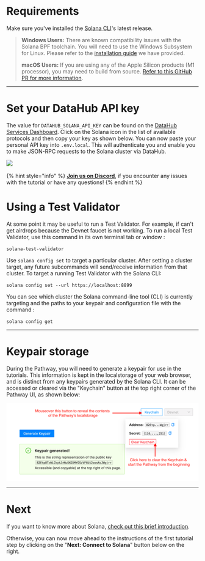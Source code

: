 # Requirements

Make sure you've installed the [Solana CLI](https://docs.solana.com/cli/install-solana-cli-tools)'s latest release.

> **Windows Users:** There are known compatibility issues with the Solana BPF toolchain. You will need to use the Windows Subsystem for Linux. Please refer to the [installation guide](https://docs.figment.io/network-documentation/extra-guides/solana-setup-for-windows) we have provided. 
>
> **macOS Users:** If you are using any of the Apple Silicon products (M1 processor), you may need to build from source. [Refer to this GitHub PR for more information](https://github.com/solana-labs/solana/pull/16346/).

---------------------------

# Set your DataHub API key

The value for `DATAHUB_SOLANA_API_KEY` can be found on the [DataHub Services Dashboard](https://datahub.figment.io/services/solana). Click on the Solana icon in the list of available protocols and then copy your key as shown below. You can now paste your personal API key into `.env.local`. This will authenticate you and enable you to make JSON-RPC requests to the Solana cluster via DataHub.

![](../../../.gitbook/assets/solana-setup-00.gif)

{% hint style="info" %}
[**Join us on Discord**](https://figment.io/devchat), if you encounter any issues with the tutorial or have any questions!
{% endhint %}

# Using a Test Validator

At some point it may be useful to run a Test Validator. For example, if can't get airdrops because the Devnet faucet is not working. To run a local Test Validator, use this command in its own terminal tab or window :

```text
solana-test-validator
``` 

Use `solana config set` to target a particular cluster. After setting a cluster target, any future subcommands will send/receive information from that cluster. To target a running Test Validator with the Solana CLI:

```text
solana config set --url https://localhost:8899
```

You can see which cluster the Solana command-line tool (CLI) is currently targeting and the paths to your keypair and configuration file with the command :

```text
solana config get
```

---------------------------

# Keypair storage

During the Pathway, you will need to generate a keypair for use in the tutorials. This information is kept in the localstorage of your web browser, and is distinct from any keypairs generated by the Solana CLI. It can be accessed or cleared via the "Keychain" button at the top right corner of the Pathway UI, as shown below:

![](../../../.gitbook/assets/pathways/solana/solana-localstorage.png)

---------------------------

# Next

If you want to know more about Solana, [check out this brief introduction](./solana-101.md).

Otherwise, you can now move ahead to the instructions of the first tutorial step by clicking on the "**Next: Connect to Solana**" button below on the right.
